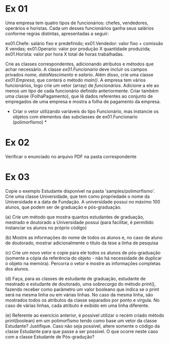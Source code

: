 # Ex 01
Uma empresa tem quatro tipos de funcionários: chefes, vendedores, operários e horistas. Cada um desses funcionários ganha seus salários conforme regras distintas, apresentadas a seguir: 

ex01.Chefe: salário fixo e predefinido;
ex01.Vendedor: valor fixo + comissão X vendas;
ex01.Operario: valor por produção X quantidade produzida;
ex01.Horista: valor por hora X total de horas trabalhadas.


Crie as classes correspondentes, adicionando atributos e métodos que achar necessário. A classe *ex01.Funcionario* deve incluir os campos privados *nome*, *dataNascimento* e *salario*. Além disso, crie uma classe *ex01.Empresa*, que conterá o método *main()*. A empresa tem vários funcionários, logo crie um vetor (array)  de *funcionários*. Adicione a ele ao menos um tipo de cada funcionário definido anteriormente. Criar também uma classe {FolhaPagamento}, que lê dados referentes ao conjunto de empregados de uma empresa e mostra a folha de pagamento da empresa.

* Criar o vetor utilizando variáveis do tipo Funcionário, mas instancie os objetos com elementos das subclasses de ex01.Funcionario (polimorfismo) *

# Ex 02

Verificar o enunciado no arquivo PDF na pasta correspondente

# Ex 03

Copie o exemplo Estudante disponível na pasta 'samples/polimorfismo'. Crie uma classe Universidade, que tem como propriedade o nome da Universidade e a data de Fundação. A universidade possui no máximo 100 alunos, que podem ser de graduação e pós-graduação. 

(a) Crie um método que mostra quantos estudantes de graduação, mestrado e doutorado a Universidade possui (para facilitar, é permitido instanciar os alunos no próprio código)

(b) Mostre as informações do nome de todos os alunos e, no caso de aluno de doutorado, mostrar adicionalmente o título da tese a linha de pesquisa

(c) Crie um novo vetor e copie para ele todos os alunos de pós-graduação (somente a cópia da referência do objeto - não há necessidade de duplicar o objeto na memóra). Percorra o vetor e mostre as informações completas dos alunos.

(d) Faça, para as classes de estudante de graduação, estudante de mestrado e estudante de doutorado, uma *sobrecarga* do método print(), fazendo receber como parâmetro um valor booleano que indica se o print será na mesma linha ou em várias linhas. No caso da mesma linha, são mostrados todos os atributos da classe separados por ponto e vírgula. No caso de várias linhas, cada atributo é exibido em uma linha diferente.

(e)  Referente ao exercício anterior, é possível utilizar o recém criado método print(boolean) em um polimorfismo tendo como base um vetor da classe Estudante? Justifique. Caso não seja possível, altere somente o código da classe Estudante para que passe a ser possível. O que ocorre neste caso com a classe Estudante de Pós-gradução?

